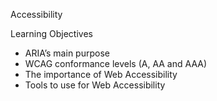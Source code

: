 Accessibility

Learning Objectives

* ARIA’s main purpose
* WCAG conformance levels (A, AA and AAA)
* The importance of Web Accessibility
* Tools to use for Web Accessibility
